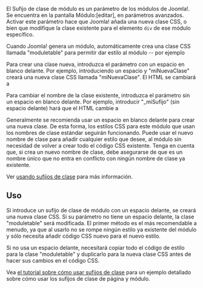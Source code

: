 <!-- Filename: Module_Class_Suffix / Display title: Sufijo de clase de módulo -->

El Sufijo de clase de módulo es un parámetro de los módulos de Joomla!.
Se encuentra en la pantalla Módulo:\[editar\], en parámetros avanzados.
Activar este parámetro hace que Joomla! añada una nueva clase CSS, o
bien que modifique la clase existente para el elemento `div` de ese
módulo específico.

Cuando Joomla! genera un módulo, automáticamente crea una clase CSS
llamada "moduletable" para permitir dar estilo al módulo -- por ejemplo

Para crear una clase nueva, introduzca el parámetro con un espacio en
blanco delante. Por ejemplo, introduciendo un espacio y "miNuevaClase"
creará una nueva clase CSS llamada "miNuevaClase". El HTML se cambiará a

Para cambiar el nombre de la clase existente, introduzca el parámetro
sin un espacio en blanco delante. Por ejemplo, introducir "\_miSufijo"
(sin espacio delante) hará que el HTML cambie a

Generalmente se recomienda usar un espacio en blanco delante para crear
una nueva clase. De esta forma, los estilos CSS para este módulo que
usan los nombres de clase estándar seguirán funcionando. Puede usar el
nuevo nombre de clase para añadir cualquier estilo que desee, al módulo
sin necesidad de volver a crear todo el código CSS existente. Tenga en
cuenta que, si crea un nuevo nombre de clase, debe asegurarse de que es
un nombre único que no entra en conflicto con ningún nombre de clase ya
existente.

Ver [usando sufijos de
clase](https://docs.joomla.org/Using_Class_Suffixes "Special:MyLanguage/Using Class Suffixes")
para más información.

## Uso

Si introduce un sufijo de clase de módulo con un espacio delante, se
creará una nueva clase CSS. Si su parámetro no tiene un espacio delante,
la clase "moduletable" será modificada. El primer método es el más
recomendable a menudo, ya que al usarlo no se rompe ningún estilo ya
existente del módulo y sólo necesita añadir código CSS nuevo para el
nuevo estilo.

Si no usa un espacio delante, necesitará copiar todo el código de estilo
para la clase "moduletable" y duplicarlo para la nueva clase CSS antes
de hacer sus cambios en el código CSS.

Vea [el tutorial sobre cómo usar sufijos de
clase](https://docs.joomla.org/Using_Class_Suffixes "Special:MyLanguage/Using Class Suffixes")
para un ejemplo detallado sobre cómo usar los sufijos de clase de página
y módulo.
